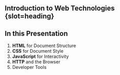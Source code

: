 ## Introduction to Web Technologies {slot=heading}

## In this Presentation

1. **HTML** for Document Structure
2. **CSS** for Document Style
3. **JavaScript** for Interactivity
4. **HTTP** and the Browser
5. Developer Tools
